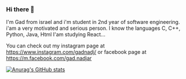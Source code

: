 ### Hi there 👋


I'm Gad from israel and i'm student in 2nd year of software engineering. i'am a very motivated and serious person.
I know the languages C, C++, Python, Java, Html
I'am studying React...

You can check out my instagram page at https://www.instagram.com/gadnadj/ or facebook page at https://m.facebook.com/gad.nadjar

[![Anurag's GitHub stats](https://github-readme-stats.vercel.app/api?username=gadnadj)](https://github.com/anuraghazra/github-readme-stats)
